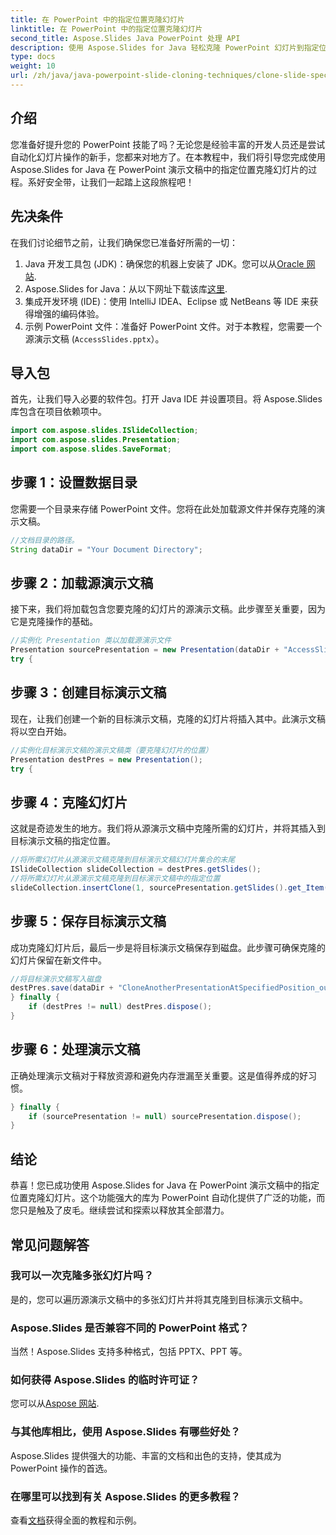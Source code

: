 ```yaml
---
title: 在 PowerPoint 中的指定位置克隆幻灯片
linktitle: 在 PowerPoint 中的指定位置克隆幻灯片
second_title: Aspose.Slides Java PowerPoint 处理 API
description: 使用 Aspose.Slides for Java 轻松克隆 PowerPoint 幻灯片到指定位置。为初学者和专家提供详细的分步指南。
type: docs
weight: 10
url: /zh/java/java-powerpoint-slide-cloning-techniques/clone-slide-specified-position-powerpoint/
---
```

## 介绍
您准备好提升您的 PowerPoint 技能了吗？无论您是经验丰富的开发人员还是尝试自动化幻灯片操作的新手，您都来对地方了。在本教程中，我们将引导您完成使用 Aspose.Slides for Java 在 PowerPoint 演示文稿中的指定位置克隆幻灯片的过程。系好安全带，让我们一起踏上这段旅程吧！
## 先决条件
在我们讨论细节之前，让我们确保您已准备好所需的一切：
1.  Java 开发工具包 (JDK)：确保您的机器上安装了 JDK。您可以从[Oracle 网站](https://www.oracle.com/java/technologies/javase-downloads.html).
2.  Aspose.Slides for Java：从以下网址下载该库[这里](https://releases.aspose.com/slides/java/).
3. 集成开发环境 (IDE)：使用 IntelliJ IDEA、Eclipse 或 NetBeans 等 IDE 来获得增强的编码体验。
4. 示例 PowerPoint 文件：准备好 PowerPoint 文件。对于本教程，您需要一个源演示文稿 (`AccessSlides.pptx`）。
## 导入包
首先，让我们导入必要的软件包。打开 Java IDE 并设置项目。将 Aspose.Slides 库包含在项目依赖项中。
```java
import com.aspose.slides.ISlideCollection;
import com.aspose.slides.Presentation;
import com.aspose.slides.SaveFormat;

```
## 步骤 1：设置数据目录
您需要一个目录来存储 PowerPoint 文件。您将在此处加载源文件并保存克隆的演示文稿。
```java
//文档目录的路径。
String dataDir = "Your Document Directory";
```
## 步骤 2：加载源演示文稿
接下来，我们将加载包含您要克隆的幻灯片的源演示文稿。此步骤至关重要，因为它是克隆操作的基础。
```java
//实例化 Presentation 类以加载源演示文件
Presentation sourcePresentation = new Presentation(dataDir + "AccessSlides.pptx");
try {
```
## 步骤 3：创建目标演示文稿
现在，让我们创建一个新的目标演示文稿，克隆的幻灯片将插入其中。此演示文稿将以空白开始。
```java
//实例化目标演示文稿的演示文稿类（要克隆幻灯片的位置）
Presentation destPres = new Presentation();
try {
```
## 步骤 4：克隆幻灯片
这就是奇迹发生的地方。我们将从源演示文稿中克隆所需的幻灯片，并将其插入到目标演示文稿的指定位置。
```java
//将所需幻灯片从源演示文稿克隆到目标演示文稿幻灯片集合的末尾
ISlideCollection slideCollection = destPres.getSlides();
//将所需幻灯片从源演示文稿克隆到目标演示文稿中的指定位置
slideCollection.insertClone(1, sourcePresentation.getSlides().get_Item(1));
```
## 步骤 5：保存目标演示文稿
成功克隆幻灯片后，最后一步是将目标演示文稿保存到磁盘。此步骤可确保克隆的幻灯片保留在新文件中。
```java
//将目标演示文稿写入磁盘
destPres.save(dataDir + "CloneAnotherPresentationAtSpecifiedPosition_out.pptx", SaveFormat.Pptx);
} finally {
    if (destPres != null) destPres.dispose();
}
```
## 步骤 6：处理演示文稿
正确处理演示文稿对于释放资源和避免内存泄漏至关重要。这是值得养成的好习惯。
```java
} finally {
    if (sourcePresentation != null) sourcePresentation.dispose();
}
```
## 结论
恭喜！您已成功使用 Aspose.Slides for Java 在 PowerPoint 演示文稿中的指定位置克隆幻灯片。这个功能强大的库为 PowerPoint 自动化提供了广泛的功能，而您只是触及了皮毛。继续尝试和探索以释放其全部潜力。
## 常见问题解答
### 我可以一次克隆多张幻灯片吗？
是的，您可以遍历源演示文稿中的多张幻灯片并将其克隆到目标演示文稿中。
### Aspose.Slides 是否兼容不同的 PowerPoint 格式？
当然！Aspose.Slides 支持多种格式，包括 PPTX、PPT 等。
### 如何获得 Aspose.Slides 的临时许可证？
您可以从[Aspose 网站](https://purchase.aspose.com/temporary-license/).
### 与其他库相比，使用 Aspose.Slides 有哪些好处？
Aspose.Slides 提供强大的功能、丰富的文档和出色的支持，使其成为 PowerPoint 操作的首选。
### 在哪里可以找到有关 Aspose.Slides 的更多教程？
查看[文档](https://reference.aspose.com/slides/java/)获得全面的教程和示例。